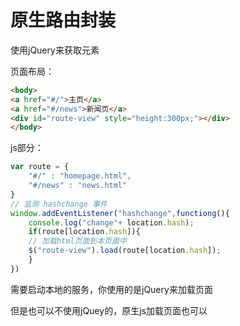 # 原生路由封装
使用jQuery来获取元素

页面布局：
```html
<body>
<a href="#/">主页</a>
<a href="#/news">新闻页</a>
<div id="route-view" style="height:300px;"></div>
</body>
```

js部分：
```js
var route = {
    "#/" : "homepage.html",
    "#/news" : "news.html"
}
// 监测 hashchange 事件
window.addEventListener("hashchange",functiong(){
    console.log("change"+ location.hash);
    if(route[location.hash]){
    // 加载html页面到本页面中
    $("route-view").load(route[location.hash]);
    }
})
```
需要启动本地的服务，你使用的是jQuery来加载页面

但是也可以不使用jQuey的，原生js加载页面也可以
